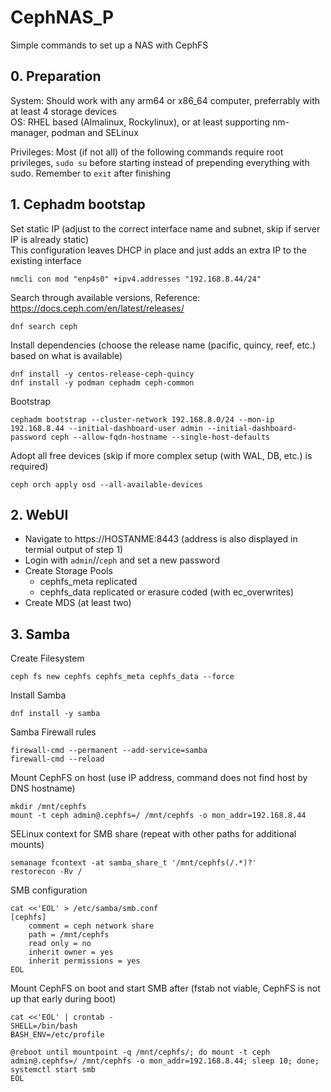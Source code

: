 # CephNAS_P
Simple commands to set up a NAS with CephFS

## 0. Preparation
System: Should work with any arm64 or x86_64 computer, preferrably with at least 4 storage devices  
OS: RHEL based (Almalinux, Rockylinux), or at least supporting nm-manager, podman and SELinux

Privileges: Most (if not all) of the following commands require root privileges, ``sudo su`` before starting instead of prepending everything with sudo. Remember to ``exit`` after finishing

## 1. Cephadm bootstap
Set static IP (adjust to the correct interface name and subnet, skip if server IP is already static)  
This configuration leaves DHCP in place and just adds an extra IP to the existing interface
```
nmcli con mod "enp4s0" +ipv4.addresses "192.168.8.44/24"
```
Search through available versions, Reference: https://docs.ceph.com/en/latest/releases/
```
dnf search ceph
```
Install dependencies (choose the release name (pacific, quincy, reef, etc.) based on what is available)
```
dnf install -y centos-release-ceph-quincy
dnf install -y podman cephadm ceph-common
```
Bootstrap
```
cephadm bootstrap --cluster-network 192.168.8.0/24 --mon-ip 192.168.8.44 --initial-dashboard-user admin --initial-dashboard-password ceph --allow-fqdn-hostname --single-host-defaults
```
Adopt all free devices (skip if more complex setup (with WAL, DB, etc.) is required)
```
ceph orch apply osd --all-available-devices
```

## 2. WebUI
- Navigate to https://HOSTANME:8443 (address is also displayed in termial output of step 1)
- Login with ``admin``//``ceph`` and set a new password
- Create Storage Pools
  - cephfs_meta replicated
  - cephfs_data replicated or erasure coded (with ec_overwrites)
- Create MDS (at least two)

## 3. Samba
Create Filesystem
```
ceph fs new cephfs cephfs_meta cephfs_data --force
```
Install Samba
```
dnf install -y samba
```
Samba Firewall rules
```
firewall-cmd --permanent --add-service=samba
firewall-cmd --reload
```
Mount CephFS on host (use IP address, command does not find host by DNS hostname)
```
mkdir /mnt/cephfs
mount -t ceph admin@.cephfs=/ /mnt/cephfs -o mon_addr=192.168.8.44
```
SELinux context for SMB share (repeat with other paths for additional mounts)
```
semanage fcontext -at samba_share_t '/mnt/cephfs(/.*)?'
restorecon -Rv /
```
SMB configuration
```
cat <<'EOL' > /etc/samba/smb.conf
[cephfs]
    comment = ceph network share
    path = /mnt/cephfs
    read only = no
    inherit owner = yes
    inherit permissions = yes
EOL
```
Mount CephFS on boot and start SMB after (fstab not viable, CephFS is not up that early during boot)
```
cat <<'EOL' | crontab -
SHELL=/bin/bash
BASH_ENV=/etc/profile

@reboot until mountpoint -q /mnt/cephfs/; do mount -t ceph admin@.cephfs=/ /mnt/cephfs -o mon_addr=192.168.8.44; sleep 10; done; systemctl start smb
EOL
```
